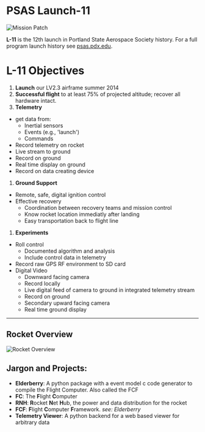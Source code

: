 # PSAS Launch-11

![Mission Patch](http://psas.github.io/Launch-11/patch/L11_patch.svg)

**L-11** is the 12th launch in Portland State Aerospace Society history. For a
full program launch history see [psas.pdx.edu](http://psas.pdx.edu/).


# L-11 Objectives

 1. **Launch** our LV2.3 airframe summer 2014
 1. **Successful flight** to at least 75% of projected altitude; recover all hardware intact.
 1. **Telemetry**
   - get data from:
      - Inertial sensors
      - Events (e.g., 'launch')
      - Commands
   - Record telemetry on rocket
   - Live stream to ground
   - Record on ground
   - Real time display on ground
   - Record on data creating device
 1. **Ground Support**
   - Remote, safe, digital ignition control
   - Effective recovery
      - Coordination between recovery teams and mission control
      - Know rocket location immediatly after landing
      - Easy transportation back to flight line
 1. **Experiments**
   - Roll control
      - Documented algorithm and analysis
      - Include control data in telemetry
   - Record raw GPS RF environment to SD card
   - Digital Video
      - Downward facing camera
      - Record locally
      - Live digital feed of camera to ground in integrated telemetry stream
      - Record on ground
      - Secondary upward facing camera
      - Real time ground display


--------------------------------------------------------------------------------

## Rocket Overview

![Rocket Overview](http://psas.github.io/Launch-11/rocket_overview.svg)


## Jargon and Projects:

 - **Elderberry**: A python package with a event model c code generator to compile the Flight Computer. Also called the FCF
 - **FC**: The **F**light **C**omputer
 - **RNH**: **R**ocket **N**et **H**ub, the power and data distribution for the rocket
 - **FCF**: **F**light **C**omputer **F**ramework. _see: Elderberry_
 - **Telemetry Viewer**: A python backend for a web based viewer for arbitrary data

